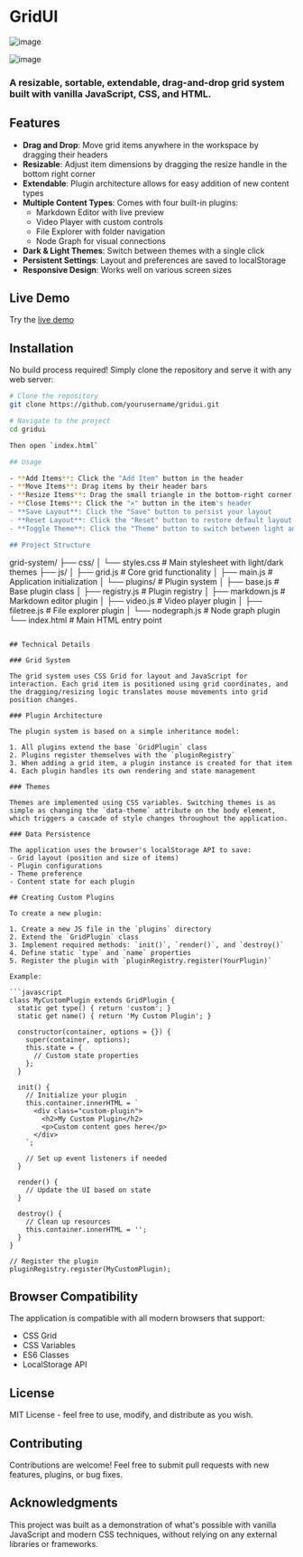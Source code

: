 # GridUI

![image](https://github.com/user-attachments/assets/bccc7c09-6f7a-4f4b-ba72-ef2d2bdaa2e7)

![image](https://github.com/user-attachments/assets/25cf783f-eb0d-4344-8e84-24abf16444e3)

### A resizable, sortable, extendable, drag-and-drop grid system built with vanilla JavaScript, CSS, and HTML.

## Features

- **Drag and Drop**: Move grid items anywhere in the workspace by dragging their headers
- **Resizable**: Adjust item dimensions by dragging the resize handle in the bottom right corner
- **Extendable**: Plugin architecture allows for easy addition of new content types
- **Multiple Content Types**: Comes with four built-in plugins:
  - Markdown Editor with live preview
  - Video Player with custom controls
  - File Explorer with folder navigation
  - Node Graph for visual connections
- **Dark & Light Themes**: Switch between themes with a single click
- **Persistent Settings**: Layout and preferences are saved to localStorage
- **Responsive Design**: Works well on various screen sizes

## Live Demo

Try the [live demo](http://localhost:8000/grid-system/)

## Installation

No build process required! Simply clone the repository and serve it with any web server:

```bash
# Clone the repository
git clone https://github.com/yourusername/gridui.git

# Navigate to the project
cd gridui

Then open `index.html`

## Usage

- **Add Items**: Click the "Add Item" button in the header
- **Move Items**: Drag items by their header bars
- **Resize Items**: Drag the small triangle in the bottom-right corner
- **Close Items**: Click the "×" button in the item's header
- **Save Layout**: Click the "Save" button to persist your layout
- **Reset Layout**: Click the "Reset" button to restore default layout
- **Toggle Theme**: Click the "Theme" button to switch between light and dark mode

## Project Structure

```
grid-system/
├── css/
│   └── styles.css          # Main stylesheet with light/dark themes
├── js/
│   ├── grid.js             # Core grid functionality
│   ├── main.js             # Application initialization
│   └── plugins/            # Plugin system
│       ├── base.js         # Base plugin class
│       ├── registry.js     # Plugin registry
│       ├── markdown.js     # Markdown editor plugin
│       ├── video.js        # Video player plugin
│       ├── filetree.js     # File explorer plugin
│       └── nodegraph.js    # Node graph plugin
└── index.html              # Main HTML entry point
```

## Technical Details

### Grid System

The grid system uses CSS Grid for layout and JavaScript for interaction. Each grid item is positioned using grid coordinates, and the dragging/resizing logic translates mouse movements into grid position changes.

### Plugin Architecture

The plugin system is based on a simple inheritance model:

1. All plugins extend the base `GridPlugin` class
2. Plugins register themselves with the `pluginRegistry`
3. When adding a grid item, a plugin instance is created for that item
4. Each plugin handles its own rendering and state management

### Themes

Themes are implemented using CSS variables. Switching themes is as simple as changing the `data-theme` attribute on the body element, which triggers a cascade of style changes throughout the application.

### Data Persistence

The application uses the browser's localStorage API to save:
- Grid layout (position and size of items)
- Plugin configurations
- Theme preference
- Content state for each plugin

## Creating Custom Plugins

To create a new plugin:

1. Create a new JS file in the `plugins` directory
2. Extend the `GridPlugin` class
3. Implement required methods: `init()`, `render()`, and `destroy()`
4. Define static `type` and `name` properties
5. Register the plugin with `pluginRegistry.register(YourPlugin)`

Example:

```javascript
class MyCustomPlugin extends GridPlugin {
  static get type() { return 'custom'; }
  static get name() { return 'My Custom Plugin'; }
  
  constructor(container, options = {}) {
    super(container, options);
    this.state = {
      // Custom state properties
    };
  }
  
  init() {
    // Initialize your plugin
    this.container.innerHTML = `
      <div class="custom-plugin">
        <h2>My Custom Plugin</h2>
        <p>Custom content goes here</p>
      </div>
    `;
    
    // Set up event listeners if needed
  }
  
  render() {
    // Update the UI based on state
  }
  
  destroy() {
    // Clean up resources
    this.container.innerHTML = '';
  }
}

// Register the plugin
pluginRegistry.register(MyCustomPlugin);
```

## Browser Compatibility

The application is compatible with all modern browsers that support:
- CSS Grid
- CSS Variables
- ES6 Classes
- LocalStorage API

## License

MIT License - feel free to use, modify, and distribute as you wish.

## Contributing

Contributions are welcome! Feel free to submit pull requests with new features, plugins, or bug fixes.

## Acknowledgments

This project was built as a demonstration of what's possible with vanilla JavaScript and modern CSS techniques, without relying on any external libraries or frameworks.
